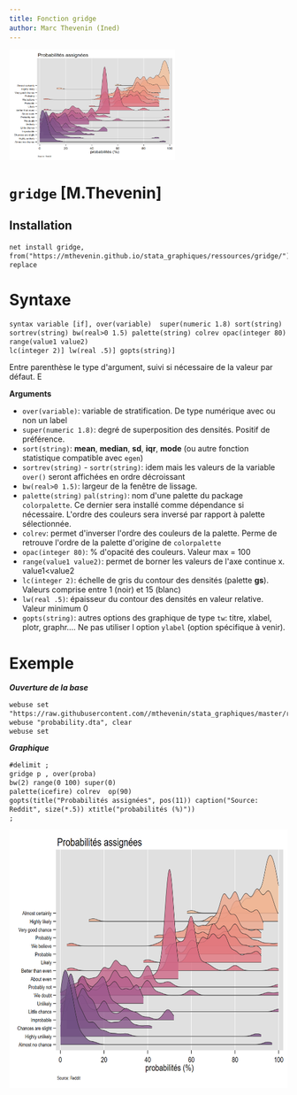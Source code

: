 ```yaml
---
title: Fonction gridge
author: Marc Thevenin (Ined)
---
```


<img src="g1.png" width=300 height=200>


# `gridge` [M.Thevenin]

## Installation

```{}
net install gridge, from("https://mthevenin.github.io/stata_graphiques/ressources/gridge/") replace
```

# Syntaxe

```{}
syntax variable [if], over(variable)  super(numeric 1.8) sort(string)  sortrev(string) bw(real>0 1.5) palette(string) colrev opac(integer 80) range(value1 value2) 
lc(integer 2)] lw(real .5)] gopts(string)]              
```
Entre parenthèse le type d'argument, suivi si nécessaire de la valeur par défaut. E

**Arguments**  

- `over(variable)`: variable de stratification. De type numérique avec ou non un label
- `super(numeric 1.8)`: degré de superposition des densités. Positif de préférence.
- `sort(string)`: **mean**, **median**, **sd**, **iqr**, **mode** (ou autre fonction statistique compatible avec `egen`)
- `sortrev(string)` - `sortr(string)`: idem mais les valeurs de la variable `over()` seront affichées en ordre décroissant
- `bw(real>0 1.5)`: largeur de la fenêtre de lissage.
- `palette(string)`  `pal(string)`: nom d'une palette du package `colorpalette`. Ce dernier sera installé comme dépendance si nécessaire. L'ordre des couleurs sera inversé par rapport à palette sélectionnée. 
- `colrev`: permet d'inverser l'ordre des couleurs de la palette. Perme de retrouve l'ordre de la palette d'origine de `colorpalette`
- `opac(integer 80)`: % d'opacité des couleurs. Valeur max = 100
- `range(value1 value2)`: permet de borner les valeurs de l'axe continue x. value1<value2
- `lc(integer 2)`: échelle de gris du contour des densités (palette **gs**). Valeurs comprise entre 1 (noir) et 15 (blanc)
- `lw(real .5)`: épaisseur du contour des densités en valeur relative. Valeur minimum 0
- `gopts(string)`: autres options des graphique de type `tw`: titre, xlabel, plotr, graphr.... Ne pas utiliser l option `ylabel` (option spécifique à venir).                                                                                       
                                                                                          
# Exemple

***Ouverture de la base***
```{}
webuse set  "https://raw.githubusercontent.com//mthevenin/stata_graphiques/master/ressources/gridge"
webuse "probability.dta", clear
webuse set
```
  
***Graphique***
```{}
#delimit ;
gridge p , over(proba) 
bw(2) range(0 100) super(0) 
palette(icefire) colrev  op(90)
gopts(title("Probabilités assignées", pos(11)) caption("Source: Reddit", size(*.5)) xtitle("probabilités (%)")) 
;
```

<img src="g1.png" width=641 height=466>

  



